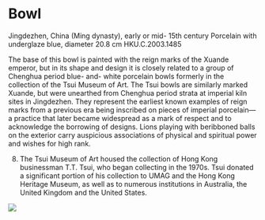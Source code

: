 # Bowl  

Jingdezhen, China (Ming dynasty), early or mid- 15th century Porcelain with underglaze blue, diameter 20.8 cm HKU.C.2003.1485  

The base of this bowl is painted with the reign marks of the Xuande emperor, but in its shape and design it is closely related to a group of Chenghua period blue- and- white porcelain bowls formerly in the collection of the Tsui Museum of Art. The Tsui bowls are similarly marked Xuande, but were unearthed from Chenghua period strata at imperial kiln sites in Jingdezhen. They represent the earliest known examples of reign marks from a previous era being inscribed on pieces of imperial porcelain—a practice that later became widespread as a mark of respect and to acknowledge the borrowing of designs. Lions playing with beribboned balls on the exterior carry auspicious associations of physical and spiritual power and wishes for high rank.

8. The Tsui Museum of Art housed the collection of Hong Kong businessman T.T. Tsui, who began collecting in the 1970s. Tsui donated a significant portion of his collection to UMAG and the Hong Kong Heritage Museum, as well as to numerous institutions in Australia, the United Kingdom and the United States.  

![](https://cdn-mineru.openxlab.org.cn/result/2025-07-27/26ec8c02-599c-4b79-9876-e092d6287e02/9798139853d59b89369fc738f2612d56f3d8b7e5346bc0e4bba4504d5af7f871.jpg)  
